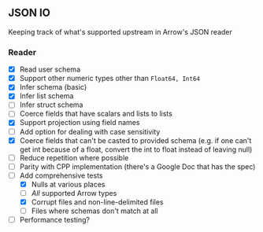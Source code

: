 ## JSON IO

Keeping track of what's supported upstream in Arrow's JSON reader

### Reader

- [X] Read user schema
- [X] Support other numeric types other than `Float64, Int64`
- [X] Infer schema (basic)
- [X] Infer list schema
- [ ] Infer struct schema
- [ ] Coerce fields that have scalars and lists to lists
- [X] Support projection using field names
- [ ] Add option for dealing with case sensitivity
- [X] Coerce fields that can't be casted to provided schema (e.g. if one can't get int because of a float, convert the int to float instead of leaving null)
- [ ] Reduce repetition where possible
- [ ] Parity with CPP implementation (there's a Google Doc that has the spec)
- [ ] Add comprehensive tests
  - [X] Nulls at various places
  - [ ] *All* supported Arrow types
  - [X] Corrupt files and non-line-delimited files
  - [ ] Files where schemas don't match at all 
- [ ] Performance testing?